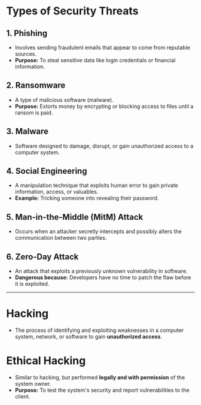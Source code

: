 
# Types of Security Threats

## 1. Phishing
- Involves sending fraudulent emails that appear to come from reputable sources.  
- **Purpose:** To steal sensitive data like login credentials or financial information.

## 2. Ransomware
- A type of malicious software (malware).  
- **Purpose:** Extorts money by encrypting or blocking access to files until a ransom is paid.

## 3. Malware
- Software designed to damage, disrupt, or gain unauthorized access to a computer system.

## 4. Social Engineering
- A manipulation technique that exploits human error to gain private information, access, or valuables.  
- **Example:** Tricking someone into revealing their password.

## 5. Man-in-the-Middle (MitM) Attack
- Occurs when an attacker secretly intercepts and possibly alters the communication between two parties.

## 6. Zero-Day Attack
- An attack that exploits a previously unknown vulnerability in software.  
- **Dangerous because:** Developers have no time to patch the flaw before it is exploited.

---

# Hacking
- The process of identifying and exploiting weaknesses in a computer system, network, or software to gain **unauthorized access**.

# Ethical Hacking
- Similar to hacking, but performed **legally and with permission** of the system owner.  
- **Purpose:** To test the system's security and report vulnerabilities to the client.
